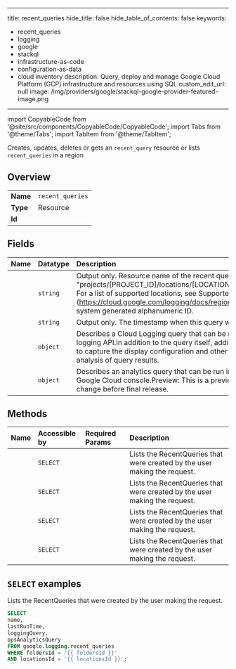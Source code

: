 
---
title: recent_queries
hide_title: false
hide_table_of_contents: false
keywords:
  - recent_queries
  - logging
  - google
  - stackql
  - infrastructure-as-code
  - configuration-as-data
  - cloud inventory
description: Query, deploy and manage Google Cloud Platform (GCP) infrastructure and resources using SQL
custom_edit_url: null
image: /img/providers/google/stackql-google-provider-featured-image.png
---

import CopyableCode from '@site/src/components/CopyableCode/CopyableCode';
import Tabs from '@theme/Tabs';
import TabItem from '@theme/TabItem';

Creates, updates, deletes or gets an <code>recent_query</code> resource or lists <code>recent_queries</code> in a region

## Overview
<table><tbody>
<tr><td><b>Name</b></td><td><code>recent_queries</code></td></tr>
<tr><td><b>Type</b></td><td>Resource</td></tr>
<tr><td><b>Id</b></td><td><CopyableCode code="google.logging.recent_queries" /></td></tr>
</tbody></table>

## Fields
| Name | Datatype | Description |
|:-----|:---------|:------------|
| <CopyableCode code="name" /> | `string` | Output only. Resource name of the recent query.In the format: "projects/[PROJECT_ID]/locations/[LOCATION_ID]/recentQueries/[QUERY_ID]" For a list of supported locations, see Supported Regions (https://cloud.google.com/logging/docs/region-support)The QUERY_ID is a system generated alphanumeric ID. |
| <CopyableCode code="lastRunTime" /> | `string` | Output only. The timestamp when this query was last run. |
| <CopyableCode code="loggingQuery" /> | `object` | Describes a Cloud Logging query that can be run in Logs Explorer UI or via the logging API.In addition to the query itself, additional information may be stored to capture the display configuration and other UI state used in association with analysis of query results. |
| <CopyableCode code="opsAnalyticsQuery" /> | `object` | Describes an analytics query that can be run in the Log Analytics page of Google Cloud console.Preview: This is a preview feature and may be subject to change before final release. |

## Methods
| Name | Accessible by | Required Params | Description |
|:-----|:--------------|:----------------|:------------|
| <CopyableCode code="billing_accounts_locations_recent_queries_list" /> | `SELECT` | <CopyableCode code="billingAccountsId, locationsId" /> | Lists the RecentQueries that were created by the user making the request. |
| <CopyableCode code="folders_locations_recent_queries_list" /> | `SELECT` | <CopyableCode code="foldersId, locationsId" /> | Lists the RecentQueries that were created by the user making the request. |
| <CopyableCode code="organizations_locations_recent_queries_list" /> | `SELECT` | <CopyableCode code="locationsId, organizationsId" /> | Lists the RecentQueries that were created by the user making the request. |
| <CopyableCode code="projects_locations_recent_queries_list" /> | `SELECT` | <CopyableCode code="locationsId, projectsId" /> | Lists the RecentQueries that were created by the user making the request. |

## `SELECT` examples

Lists the RecentQueries that were created by the user making the request.

```sql
SELECT
name,
lastRunTime,
loggingQuery,
opsAnalyticsQuery
FROM google.logging.recent_queries
WHERE foldersId = '{{ foldersId }}'
AND locationsId = '{{ locationsId }}'; 
```
